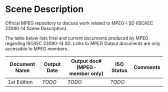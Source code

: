 # Scene Description

Official MPEG repository to discuss work related to MPEG-I SD (ISO/IEC 23090-14 Scene Description).

The table below lists final and current documents produced by MPEG regarding ISO/IEC 23090-14 SD.
Links to MPEG Output documents are only accessible to MPEG members.

| Document Name | Output Date | Output doc# (MPEG-member only) | ISO Status | Comments |
| ----- | ----- | ----- | ----- | ----- | 
| 1st Edition | *TODO* | *TODO* | *TODO* | |

